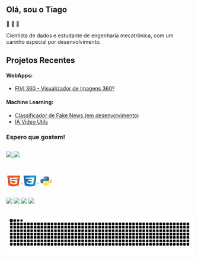 ## Olá, sou o Tiago

👋 👋 👋 

Cientista de dados e estudante de engenharia mecatrônica, com um carinho especial por desenvolvimento. 

## Projetos Recentes

#### WebApps:
- <a href="https://github.com/eutiagovski/fivi360">FIVI 360 - Visualizador de Imagens 360º</a>

#### Machine Learning:
- <a href="https://github.com/eutiagovski/fake-detector">Classificador de Fake News (em desenvolvimento)</a>
- <a href="https://github.com/eutiagovski/video-utils">IA Video Utils</a>


### Espero que gostem!

##

<div>
  <a href="https://github.com/eutiagovski">
  <img height="180em" src="https://github-readme-stats.vercel.app/api?username=eutiagovski&show_icons=true&theme=dracula&include_all_commits=true&count_private=true"/>
  <img height="180em" src="https://github-readme-stats.vercel.app/api/top-langs/?username=eutiagovski&layout=compact&langs_count=7&theme=dracula"/>
</div>
  
  ##
  
<div style="display: inline_block"><br>
  <img align="center" alt="Rafa-HTML" height="30" width="40" src="https://raw.githubusercontent.com/devicons/devicon/master/icons/html5/html5-original.svg">
  <img align="center" alt="Rafa-CSS" height="30" width="40" src="https://raw.githubusercontent.com/devicons/devicon/master/icons/css3/css3-original.svg">
  <img align="center" alt="Rafa-Python" height="30" width="40" src="https://raw.githubusercontent.com/devicons/devicon/master/icons/python/python-original.svg">
</div>

  ##
  
<div> 
  <a href="https://instagram.com/eutiagovski" target="_blank"><img src="https://img.shields.io/badge/-Instagram-%23E4405F?style=for-the-badge&logo=instagram&logoColor=white" target="_blank"></a>
  <a href="https://discord.gg/2qCFAVfT" target="_blank"><img src="https://img.shields.io/badge/Discord-7289DA?style=for-the-badge&logo=discord&logoColor=white" target="_blank"></a> 
  <a href = "mailto:tiagomachadorj@hotmail.com"><img src="https://img.shields.io/badge/-Gmail-%23333?style=for-the-badge&logo=gmail&logoColor=white" target="_blank"></a>
  <a href="https://www.linkedin.com/in/devtiagomachado" target="_blank"><img src="https://img.shields.io/badge/-LinkedIn-%230077B5?style=for-the-badge&logo=linkedin&logoColor=white" target="_blank"></a> 
  
  ##

  ![Snake animation](https://github.com/eutiagovski/eutiagovski/blob/output/github-contribution-grid-snake.svg)

</div>
